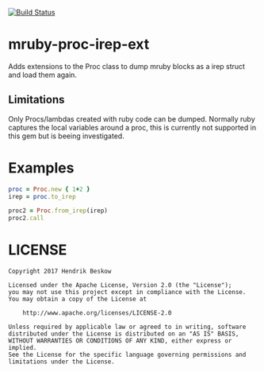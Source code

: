 [![Build Status](https://travis-ci.org/Asmod4n/mruby-proc-irep-ext.svg?branch=master)](https://travis-ci.org/Asmod4n/mruby-proc-irep-ext)
# mruby-proc-irep-ext

Adds extensions to the Proc class to dump mruby blocks as a irep struct and load them again.

Limitations
-----------
Only Procs/lambdas created with ruby code can be dumped.
Normally ruby captures the local variables around a proc, this is currently not supported in this gem but is beeing investigated.


Examples
========

```ruby
proc = Proc.new { 1+2 }
irep = proc.to_irep

proc2 = Proc.from_irep(irep)
proc2.call
```

LICENSE
=======

```
Copyright 2017 Hendrik Beskow

Licensed under the Apache License, Version 2.0 (the "License");
you may not use this project except in compliance with the License.
You may obtain a copy of the License at

    http://www.apache.org/licenses/LICENSE-2.0

Unless required by applicable law or agreed to in writing, software
distributed under the License is distributed on an "AS IS" BASIS,
WITHOUT WARRANTIES OR CONDITIONS OF ANY KIND, either express or implied.
See the License for the specific language governing permissions and
limitations under the License.
```
